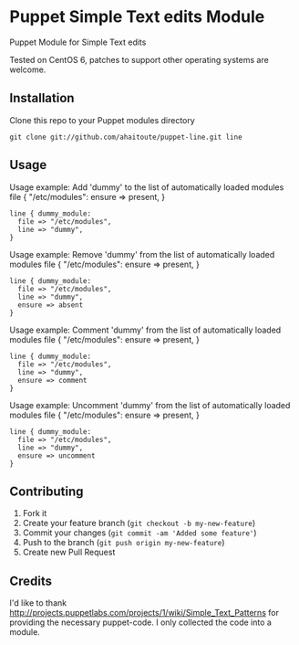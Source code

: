 # Puppet Simple Text edits Module

Puppet Module for Simple Text edits

Tested on CentOS 6, patches to support other operating systems are welcome.

## Installation

Clone this repo to your Puppet modules directory

    git clone git://github.com/ahaitoute/puppet-line.git line

## Usage

Usage example: Add 'dummy' to the list of automatically loaded modules
    file { "/etc/modules": ensure => present, }

    line { dummy_module:
      file => "/etc/modules",
      line => "dummy",
    }

Usage example: Remove 'dummy' from the list of automatically loaded modules
    file { "/etc/modules": ensure => present, }

    line { dummy_module:
      file => "/etc/modules",
      line => "dummy",
      ensure => absent
    }

Usage example: Comment 'dummy' from the list of automatically loaded modules
    file { "/etc/modules": ensure => present, }

    line { dummy_module:
      file => "/etc/modules",
      line => "dummy",
      ensure => comment
    }

Usage example: Uncomment 'dummy' from the list of automatically loaded modules
    file { "/etc/modules": ensure => present, }

    line { dummy_module:
      file => "/etc/modules",
      line => "dummy",
      ensure => uncomment
    }

## Contributing

1. Fork it
2. Create your feature branch (`git checkout -b my-new-feature`)
3. Commit your changes (`git commit -am 'Added some feature'`)
4. Push to the branch (`git push origin my-new-feature`)
5. Create new Pull Request

## Credits
I'd like to thank http://projects.puppetlabs.com/projects/1/wiki/Simple_Text_Patterns for providing the necessary puppet-code. I only collected the code into a module.
